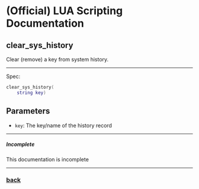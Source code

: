 
# (Official) LUA Scripting Documentation

## clear_sys_history

Clear (remove) a key from system history.

___

Spec:

```lua
clear_sys_history(
	string key)
```

## Parameters

- `key`: The key/name of the history record

___

##### Incomplete

This documentation is incomplete

___

### [back](../history)
